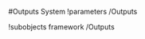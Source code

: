 <!-- MOOSE System Documentation Stub: Remove this when content is added. -->
#Outputs System
!parameters /Outputs

!subobjects framework /Outputs

